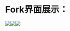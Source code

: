# Fork界面展示：
![](https://cdn.nlark.com/yuque/0/2024/png/12926950/1712469742571-fabd35df-713a-4452-bbf9-dfc92749af75.png)![](https://cdn.nlark.com/yuque/0/2024/png/12926950/1712469743104-1e783a46-aac5-4b73-8932-5040bb28d7cd.png)![](https://cdn.nlark.com/yuque/0/2024/png/12926950/1712469743376-355aceb2-ce3f-4d03-b38c-00c117f9fc4e.png)

